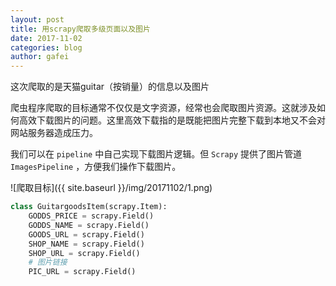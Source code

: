 ```yaml
---
layout: post
title: 用scrapy爬取多级页面以及图片
date: 2017-11-02
categories: blog
author: gafei
---
```


这次爬取的是天猫guitar（按销量）的信息以及图片

爬虫程序爬取的目标通常不仅仅是文字资源，经常也会爬取图片资源。这就涉及如何高效下载图片的问题。这里高效下载指的是既能把图片完整下载到本地又不会对网站服务器造成压力。

我们可以在 ```pipeline``` 中自己实现下载图片逻辑。但 ```Scrapy``` 提供了图片管道 ```ImagesPipeline``` ，方便我们操作下载图片。

![爬取目标]({{ site.baseurl }}/img/20171102/1.png)
```python
class GuitargoodsItem(scrapy.Item):
    GODDS_PRICE = scrapy.Field()
    GODDS_NAME = scrapy.Field()
    GOODS_URL = scrapy.Field()
    SHOP_NAME = scrapy.Field()
    SHOP_URL = scrapy.Field()
    # 图片链接
    PIC_URL = scrapy.Field()
```